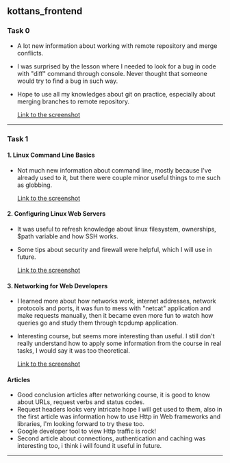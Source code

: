 ## kottans_frontend

### Task 0
- A lot new information about working with remote repository and merge conflicts.
- I was surprised by the lesson where I needed to look for a bug in code with "diff" command through console. Never thought that someone would try to find a bug in such way.
- Hope to use all my knowledges about git on practice, especially about merging branches to remote repository.

	[Link to the screenshot](/task_0/git_finished.png)

----------

### Task 1
#### 1. Linux Command Line Basics
- Not much new information about command line, mostly because I've already used to it, but there were couple minor useful things to me such as globbing.

	[Link to the screenshot](/task_1/Command_line_finished.png)

#### 2. Configuring Linux Web Servers
-	It was useful to refresh knowledge about linux filesystem, ownerships, $path variable and how SSH works.
- Some tips about security and firewall were helpful, which I will use in future.

	[Link to the screenshot](/task_1/Linux_Web_Servers_finished.png)
 
 #### 3. Networking for Web Developers
- I learned more about how networks work, internet addresses, network protocols and ports, it was fun to mess with "netcat" application and make requests manually, then it became even more fun to watch how queries go and study them through tcpdump application.
- Interesting course, but seems more interesting than useful. I still don't really understand how to apply some information from the course in real tasks, I would say it was too theoretical.

 	[Link to the screenshot](/task_1/Networking_finished.png)

 #### Articles
- Good conclusion articles after networking course, it is good to know about URLs, request verbs and status codes.
- Request headers looks very intricate hope I will get used to them, also in the first article was information how to use Http in Web frameworks and libraries, I'm looking forward to try these too.
- Google developer tool to view Http traffic is rock!
- Second article about connections, authentication and caching was interesting too, i think i will found it useful in future. 

----------